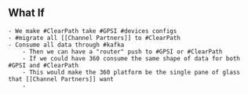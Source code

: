 ## What If
	- We make #ClearPath take #GPSI #devices configs
	- #migrate all [[Channel Partners]] to #ClearPath
	- Consume all data through #kafka
		- Then we can have a "router" push to #GPSI or #ClearPath
		- If we could have 360 consume the same shape of data for both #GPSI and #ClearPath
		- This would make the 360 platform be the single pane of glass that [[Channel Partners]] want
		-